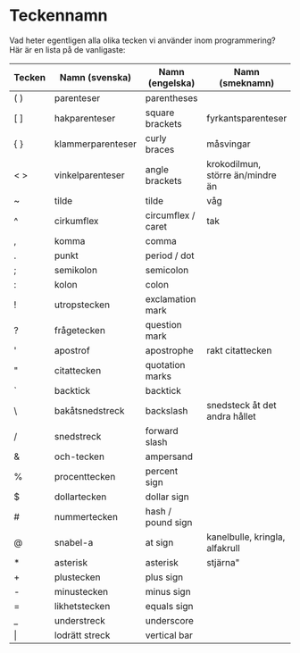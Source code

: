# Teckennamn

Vad heter egentligen alla olika tecken vi använder inom programmering? Här är en lista på de vanligaste:

| Tecken | Namn (svenska)   | Namn (engelska)     | Namn (smeknamn)        |
| ----| ------------------- | ------------------- | ----------------------- |
| ( ) | parenteser          | parentheses         | 
| [ ] | hakparenteser       | square brackets     | fyrkantsparenteser |
| { } | klammerparenteser   | curly braces        | måsvingar    |
| < > | vinkelparenteser    | angle brackets      | krokodilmun, större än/mindre än         |
| ~   | tilde               | tilde               | våg       |
| ^   | cirkumflex          | circumflex / caret  | tak        |
| ,   | komma               | comma               |
| .   | punkt               | period / dot        |
| ;   | semikolon           | semicolon           |
| :   | kolon               | colon               |
| !   | utropstecken        | exclamation mark    |
| ?   | frågetecken         | question mark       |
| '   | apostrof            | apostrophe          | rakt citattecken |
| "   | citattecken         | quotation marks     |
| `   | backtick            | backtick            |
| \   | bakåtsnedstreck     | backslash           | snedsteck åt det andra hållet |
| /   | snedstreck          | forward slash       | 
| &   | och-tecken          | ampersand           |
| %   | procenttecken       | percent sign        |
| $   | dollartecken        | dollar sign         |
| #   | nummertecken        | hash / pound sign   |
| @   | snabel-a            | at sign             | kanelbulle, kringla, alfakrull |
| *   | asterisk            | asterisk            | stjärna" |
| +   | plustecken          | plus sign           |
| -   | minustecken         | minus sign          |
| =   | likhetstecken       | equals sign         |
| _   | understreck         | underscore          |
| \|  | lodrätt streck      | vertical bar        |